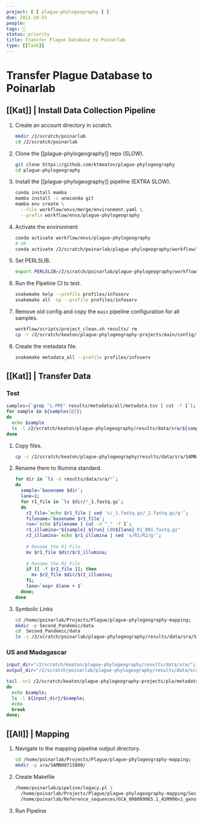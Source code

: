 ```yaml
---
project: [ [ plague-phylogeography ] ]
due: 2021-10-15
people:
tags: 🧨
status: priority
title: Transfer Plague Database to Poinarlab
type: [[Task]]
---
```


# Transfer Plague Database to Poinarlab

## [[Kat]] | Install Data Collection Pipeline

1. Create an account directory in scratch.
	```bash
	mkdir /2/scratch/poinarlab
	cd /2/scratch/poinarlab
	```
1. Clone the [[plague-phylogeography]] repo (SLOW).
	```bash
	git clone https://github.com/ktmeaton/plague-phylogeography
	cd plague-phylogeography
	```
1. Install the [[plague-phylogeography]] pipeline (EXTRA SLOW).
	```bash
	conda install mamba
	mamba install -c anaconda git
	mamba env create \
	  --file workflow/envs/merge/environment.yaml \
	  --prefix workflow/envs/plague-phylogeography
	```
1. Activate the environment
	```bash
	conda activate workflow/envs/plague-phylogeography
	# OR
	conda activate /2/scratch/poinarlab/plague-phylogeography/workflow/envs/plague-phylogeography
	```
1. Set PERL5LIB.
	```bash
	export PERL5LIB=/2/scratch/poinarlab/plague-phylogeography/workflow/envs/plague-phylogeography/lib/site_perl/5.26.2/:$PERL5LIB
	```
1. Run the Pipeline CI to test.
	```bash
	snakemake help --profile profiles/infoserv
	snakemake all -np --profile profiles/infoserv
	```
1. Remove old config and copy the `main` pipeline configuration for all samples.
	```bash
	workflow/scripts/project_clean.sh results/ rm
	cp -r /2/scratch/keaton/plague-phylogeography-projects/main/config/ results/
	```
1. Create the metadata file.
	```bash
	snakemake metadata_all --profile profiles/infoserv
	```

## [[Kat]] | Transfer Data

### Test

```bash
samples=(`grep "1.PRE" results/metadata/all/metadata.tsv | cut -f 1`);
for sample in ${samples[@]};
do
  echo $sample
  ls -l /2/scratch/keaton/plague-phylogeography/results/data/sra/${sample}
done
```

1. Copy files.
	```bash
	cp -r /2/scratch/keaton/plague-phylogeography/results/data/sra/SAMN00715800/ results/data/sra/;
	```
1. Rename them to Illumina standard.
	```bash
	for dir in `ls -d results/data/sra/*`;
	do
	  sample=`basename $dir`;
	  lane=1;
	  for r1_file in `ls $dir/*_1.fastq.gz`;
	  do
		r2_file=`echo $r1_file | sed 's/_1.fastq.gz/_2.fastq.gz/g'`;	  
	    filename=`basename $r1_file`;
		run=`echo $filename | cut -d "_" -f 1`;
	    r1_illumina="${sample}_${run}_L00${lane}_R1_001.fastq.gz"
		r2_illumina=`echo $r1_illumina | sed 's/R1/R2/g'`;
		
		# Rename the R1 File
		mv $r1_file $dir/$r1_illumina;
		
		# Rename the R2 File
		if [[ -f $r2_file ]]; then
		  mv $r2_file $dir/$r2_illumina;
		fi;
	    lane=`expr $lane + 1`		
	  done;
	done

	```

1. Symbolic Links
	```bash
	cd /home/poinarlab/Projects/Plague/plague-phylogeography-mapping;
	mkdir -p Second_Pandemic/data
	cd  Second_Pandemic/data
	ln -s /2/scratch/poinarlab/plague-phylogeography/results/data/sra/SAMN00715800 Sample_SAMN00715800
	```

### US and Madagascar

```bash
input_dir="/2/scratch/keaton/plague-phylogeography/results/data/sra/";
output_dir="/2/scratch/poinarlab/plague-phylogeography/results/data/sra/";

tail -n+2 /2/scratch/keaton/plague-phylogeography-projects/pla/metadata/all/metadata.tsv | grep -v "Reference" | cut -f 1 | while read sample;
do
  echo $sample;
  ls -l ${input_dir}/$sample;
  echo 
  break
done;
```

## [[All]] | Mapping

1. Navigate to the mapping pipeline output directory.
	```bash
	cd /home/poinarlab/Projects/Plague/plague-phylogeography-mapping;
	mkdir -p sra/SAMN00715800/
	```
1. Create Makefile
	```bash
	/home/poinarlab/pipeline/legacy.pl \
	  /home/poinarlab/Projects/Plague/plague-phylogeography-mapping/Second_Pandemic/data \
	  /home/poinarlab/Reference_sequences/GCA_000009065.1_ASM906v1_genomic.fna > Second_Pandemic.mk
	```
1. Run Pipeline
	```bash
	```
